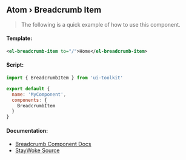 Atom › Breadcrumb Item
---
> The following is a quick example of how to use this component.


#### Template:

```xml
<el-breadcrumb-item to="/">Home</el-breadcrumb-item>
```


#### Script:
```js
import { BreadcrumbItem } from 'ui-toolkit'

export default {
  name: 'MyComponent',
  components: {
    BreadcrumbItem
  }
}
```


#### Documentation:

* [Breadcrumb Component Docs](https://element.eleme.io/#/en-US/component/breadcrumb)
* [StayWoke Source](https://github.com/staywoke/ui-toolkit/tree/master/src/components/atoms/breadcrumb-item)
